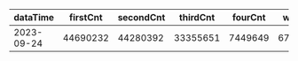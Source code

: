 |dataTime|firstCnt|secondCnt|thirdCnt|fourCnt|winCnt|vrate|wrate|
|-|-|-|-|-|-|-|-|
|2023-09-24|44690232|44280392|33355651|7449649|6708097|0%|0%|